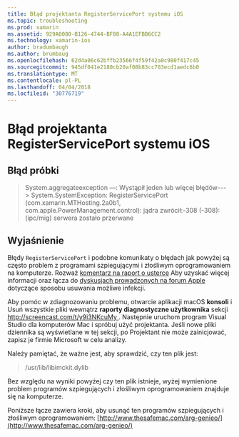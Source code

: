 ```yaml
---
title: Błąd projektanta RegisterServicePort systemu iOS
ms.topic: troubleshooting
ms.prod: xamarin
ms.assetid: 929A0080-B126-4744-BF88-A4A1EFBB6CC2
ms.technology: xamarin-ios
author: bradumbaugh
ms.author: brumbaug
ms.openlocfilehash: 62d4a06c62bffb23566f4f59f42a0c980f417c45
ms.sourcegitcommit: 945df041e2180cb20af08b83cc703ecd1aedc6b0
ms.translationtype: MT
ms.contentlocale: pl-PL
ms.lasthandoff: 04/04/2018
ms.locfileid: "30776719"
---
```

# <a name="ios-designer-error-with-registerserviceport"></a>Błąd projektanta RegisterServicePort systemu iOS

## <a name="sample-error"></a>Błąd próbki
> System.aggregateexception —: Wystąpił jeden lub więcej błędów---> System.SystemException: RegisterServicePort (com.xamarin.MTHosting.2a0b1, com.apple.PowerManagement.control): jądra zwrócił:-308 (-308): (ipc/mig) serwera zostało przerwane

## <a name="explanation"></a>Wyjaśnienie
Błędy `RegisterServicePort` i podobne komunikaty o błędach jak powyżej są często problem z programami szpiegującymi i złośliwym oprogramowaniem na komputerze. Rozważ [komentarz na raport o usterce](https://bugzilla.xamarin.com/show_bug.cgi?id=21907#c4) Aby uzyskać więcej informacji oraz łącza do [dyskusjach prowadzonych na forum Apple](https://discussions.apple.com/thread/5596008) dotyczące sposobu usuwania możliwe infekcji. 

Aby pomóc w zdiagnozowaniu problemu, otwarcie aplikacji macOS **konsoli** i Usuń wszystkie pliki wewnątrz **raporty diagnostyczne użytkownika** sekcji [ http://screencast.com/t/y9i3NKcuMy ](http://screencast.com/t/y9i3NKcuMy). Następnie uruchom program Visual Studio dla komputerów Mac i spróbuj użyć projektanta. Jeśli nowe pliki dziennika są wyświetlane w tej sekcji, po Projektant nie może zainicjować, zapisz je firmie Microsoft w celu analizy.  

Należy pamiętać, że ważne jest, aby sprawdzić, czy ten plik jest: 
> /usr/lib/libimckit.dylib

Bez względu na wyniki powyżej czy ten plik istnieje, wyżej wymienione problem programów szpiegujących i złośliwym oprogramowaniem znajduje się na komputerze.  

Poniższe łącze zawiera kroki, aby usunąć ten programów szpiegujących i złośliwym oprogramowaniem: [http://www.thesafemac.com/arg-genieo/](http://www.thesafemac.com/arg-genieo/)  

